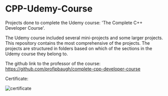 # CPP-Udemy-Course
Projects done to complete the Udemy course: 'The Complete C++ Developer Course'.

The Udemy course included several mini-projects and some larger projects. This repository contains the most comprehensive of the projects.
The projects are structured in folders based on which of the sections in the Udemy course they belong to.

The github link to the professor of the course: 
https://github.com/profjpbaugh/complete-cpp-developer-course 

Certificate:


![certificate](https://github.com/HolyBarrel/CPP-Udemy-Course/assets/58830226/34ff588d-7820-40d2-89eb-5752f43f29b8)
